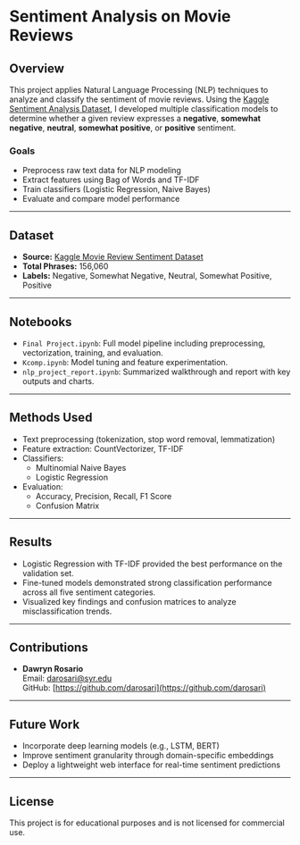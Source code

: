 # Sentiment Analysis on Movie Reviews

## Overview
This project applies Natural Language Processing (NLP) techniques to analyze and classify the sentiment of movie reviews. Using the [Kaggle Sentiment Analysis Dataset](https://www.kaggle.com/competitions/sentiment-analysis-on-movie-reviews/data), I developed multiple classification models to determine whether a given review expresses a **negative**, **somewhat negative**, **neutral**, **somewhat positive**, or **positive** sentiment.

### Goals
- Preprocess raw text data for NLP modeling
- Extract features using Bag of Words and TF-IDF
- Train classifiers (Logistic Regression, Naive Bayes)
- Evaluate and compare model performance

---

## Dataset
- **Source:** [Kaggle Movie Review Sentiment Dataset](https://www.kaggle.com/competitions/sentiment-analysis-on-movie-reviews/data)
- **Total Phrases:** 156,060
- **Labels:** Negative, Somewhat Negative, Neutral, Somewhat Positive, Positive

---

## Notebooks
- `Final Project.ipynb`: Full model pipeline including preprocessing, vectorization, training, and evaluation.
- `Kcomp.ipynb`: Model tuning and feature experimentation.
- `nlp_project_report.ipynb`: Summarized walkthrough and report with key outputs and charts.

---

## Methods Used
- Text preprocessing (tokenization, stop word removal, lemmatization)
- Feature extraction: CountVectorizer, TF-IDF
- Classifiers:
  - Multinomial Naive Bayes
  - Logistic Regression
- Evaluation:
  - Accuracy, Precision, Recall, F1 Score
  - Confusion Matrix

---

## Results
- Logistic Regression with TF-IDF provided the best performance on the validation set.
- Fine-tuned models demonstrated strong classification performance across all five sentiment categories.
- Visualized key findings and confusion matrices to analyze misclassification trends.

---

## Contributions
- **Dawryn Rosario**  
  Email: darosari@syr.edu  
  GitHub: [https://github.com/darosari](https://github.com/darosari)

---

## Future Work
- Incorporate deep learning models (e.g., LSTM, BERT)
- Improve sentiment granularity through domain-specific embeddings
- Deploy a lightweight web interface for real-time sentiment predictions

---

## License
This project is for educational purposes and is not licensed for commercial use.
